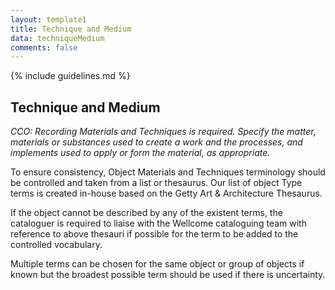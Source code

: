 ```yaml
---
layout: template1
title: Technique and Medium
data: techniqueMedium
comments: false
---
```


{% include guidelines.md %}

## Technique and Medium

*CCO: Recording Materials and Techniques is required. Specify the matter, materials or substances used to create a work and the processes, and implements used to apply or form the material, as appropriate.*

To ensure consistency, Object Materials and Techniques terminology should be controlled and taken from a list or thesaurus. Our list of object Type terms is created in-house based on the Getty Art & Architecture Thesaurus.

If the object cannot be described by any of the existent terms, the cataloguer is required to liaise with the Wellcome cataloguing team with reference to above thesauri if possible for the term to be added to the controlled vocabulary.

Multiple terms can be chosen for the same object or group of objects if known but the broadest possible term should be used if there is uncertainty.
